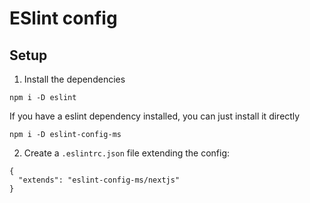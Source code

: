 # ESlint config

## Setup

1. Install the dependencies
```
npm i -D eslint
```
If you have a eslint dependency installed, you can just install it directly
```
npm i -D eslint-config-ms
```

2. Create a `.eslintrc.json` file extending the config:
```
{
  "extends": "eslint-config-ms/nextjs"
}
```
